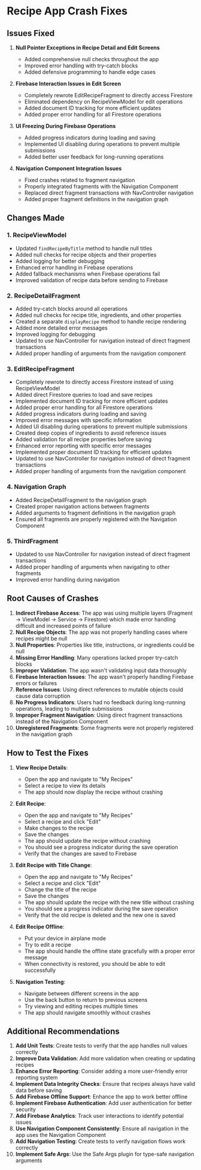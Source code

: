 # Recipe App Crash Fixes

## Issues Fixed

1. **Null Pointer Exceptions in Recipe Detail and Edit Screens**
   - Added comprehensive null checks throughout the app
   - Improved error handling with try-catch blocks
   - Added defensive programming to handle edge cases

2. **Firebase Interaction Issues in Edit Screen**
   - Completely rewrote EditRecipeFragment to directly access Firestore
   - Eliminated dependency on RecipeViewModel for edit operations
   - Added document ID tracking for more efficient updates
   - Added proper error handling for all Firestore operations

3. **UI Freezing During Firebase Operations**
   - Added progress indicators during loading and saving
   - Implemented UI disabling during operations to prevent multiple submissions
   - Added better user feedback for long-running operations

4. **Navigation Component Integration Issues**
   - Fixed crashes related to fragment navigation
   - Properly integrated fragments with the Navigation Component
   - Replaced direct fragment transactions with NavController navigation
   - Added proper fragment definitions in the navigation graph

## Changes Made

### 1. RecipeViewModel
- Updated `findRecipeByTitle` method to handle null titles
- Added null checks for recipe objects and their properties
- Added logging for better debugging
- Enhanced error handling in Firebase operations
- Added fallback mechanisms when Firebase operations fail
- Improved validation of recipe data before sending to Firebase

### 2. RecipeDetailFragment
- Added try-catch blocks around all operations
- Added null checks for recipe title, ingredients, and other properties
- Created a separate `displayRecipe` method to handle recipe rendering
- Added more detailed error messages
- Improved logging for debugging
- Updated to use NavController for navigation instead of direct fragment transactions
- Added proper handling of arguments from the navigation component

### 3. EditRecipeFragment
- Completely rewrote to directly access Firestore instead of using RecipeViewModel
- Added direct Firestore queries to load and save recipes
- Implemented document ID tracking for more efficient updates
- Added proper error handling for all Firestore operations
- Added progress indicators during loading and saving
- Improved error messages with specific information
- Added UI disabling during operations to prevent multiple submissions
- Created deep copies of ingredients to avoid reference issues
- Added validation for all recipe properties before saving
- Enhanced error reporting with specific error messages
- Implemented proper document ID tracking for efficient updates
- Updated to use NavController for navigation instead of direct fragment transactions
- Added proper handling of arguments from the navigation component

### 4. Navigation Graph
- Added RecipeDetailFragment to the navigation graph
- Created proper navigation actions between fragments
- Added arguments to fragment definitions in the navigation graph
- Ensured all fragments are properly registered with the Navigation Component

### 5. ThirdFragment
- Updated to use NavController for navigation instead of direct fragment transactions
- Added proper handling of arguments when navigating to other fragments
- Improved error handling during navigation

## Root Causes of Crashes

1. **Indirect Firebase Access**: The app was using multiple layers (Fragment → ViewModel → Service → Firestore) which made error handling difficult and increased points of failure
2. **Null Recipe Objects**: The app was not properly handling cases where recipes might be null
3. **Null Properties**: Properties like title, instructions, or ingredients could be null
4. **Missing Error Handling**: Many operations lacked proper try-catch blocks
5. **Improper Validation**: The app wasn't validating input data thoroughly
6. **Firebase Interaction Issues**: The app wasn't properly handling Firebase errors or failures
7. **Reference Issues**: Using direct references to mutable objects could cause data corruption
8. **No Progress Indicators**: Users had no feedback during long-running operations, leading to multiple submissions
9. **Improper Fragment Navigation**: Using direct fragment transactions instead of the Navigation Component
10. **Unregistered Fragments**: Some fragments were not properly registered in the navigation graph

## How to Test the Fixes

1. **View Recipe Details**:
   - Open the app and navigate to "My Recipes"
   - Select a recipe to view its details
   - The app should now display the recipe without crashing

2. **Edit Recipe**:
   - Open the app and navigate to "My Recipes"
   - Select a recipe and click "Edit"
   - Make changes to the recipe
   - Save the changes
   - The app should update the recipe without crashing
   - You should see a progress indicator during the save operation
   - Verify that the changes are saved to Firebase

3. **Edit Recipe with Title Change**:
   - Open the app and navigate to "My Recipes"
   - Select a recipe and click "Edit"
   - Change the title of the recipe
   - Save the changes
   - The app should update the recipe with the new title without crashing
   - You should see a progress indicator during the save operation
   - Verify that the old recipe is deleted and the new one is saved

4. **Edit Recipe Offline**:
   - Put your device in airplane mode
   - Try to edit a recipe
   - The app should handle the offline state gracefully with a proper error message
   - When connectivity is restored, you should be able to edit successfully

5. **Navigation Testing**:
   - Navigate between different screens in the app
   - Use the back button to return to previous screens
   - Try viewing and editing recipes multiple times
   - The app should navigate smoothly without crashes

## Additional Recommendations

1. **Add Unit Tests**: Create tests to verify that the app handles null values correctly
2. **Improve Data Validation**: Add more validation when creating or updating recipes
3. **Enhance Error Reporting**: Consider adding a more user-friendly error reporting system
4. **Implement Data Integrity Checks**: Ensure that recipes always have valid data before saving
5. **Add Firebase Offline Support**: Enhance the app to work better offline
6. **Implement Firebase Authentication**: Add user authentication for better security
7. **Add Firebase Analytics**: Track user interactions to identify potential issues
8. **Use Navigation Component Consistently**: Ensure all navigation in the app uses the Navigation Component
9. **Add Navigation Testing**: Create tests to verify navigation flows work correctly
10. **Implement Safe Args**: Use the Safe Args plugin for type-safe navigation arguments 